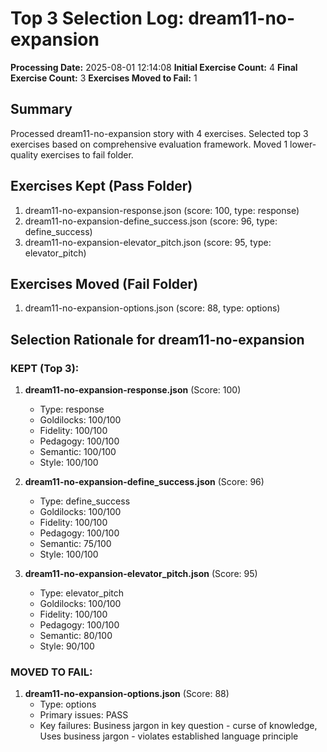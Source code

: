 # Top 3 Selection Log: dream11-no-expansion

**Processing Date:** 2025-08-01 12:14:08
**Initial Exercise Count:** 4
**Final Exercise Count:** 3
**Exercises Moved to Fail:** 1

## Summary

Processed dream11-no-expansion story with 4 exercises.
Selected top 3 exercises based on comprehensive evaluation framework.
Moved 1 lower-quality exercises to fail folder.

## Exercises Kept (Pass Folder)

1. dream11-no-expansion-response.json (score: 100, type: response)
2. dream11-no-expansion-define_success.json (score: 96, type: define_success)
3. dream11-no-expansion-elevator_pitch.json (score: 95, type: elevator_pitch)

## Exercises Moved (Fail Folder)

1. dream11-no-expansion-options.json (score: 88, type: options)

## Selection Rationale for dream11-no-expansion

### KEPT (Top 3):
1. **dream11-no-expansion-response.json** (Score: 100)
   - Type: response
   - Goldilocks: 100/100
   - Fidelity: 100/100
   - Pedagogy: 100/100
   - Semantic: 100/100
   - Style: 100/100

2. **dream11-no-expansion-define_success.json** (Score: 96)
   - Type: define_success
   - Goldilocks: 100/100
   - Fidelity: 100/100
   - Pedagogy: 100/100
   - Semantic: 75/100
   - Style: 100/100

3. **dream11-no-expansion-elevator_pitch.json** (Score: 95)
   - Type: elevator_pitch
   - Goldilocks: 100/100
   - Fidelity: 100/100
   - Pedagogy: 100/100
   - Semantic: 80/100
   - Style: 90/100

### MOVED TO FAIL:
1. **dream11-no-expansion-options.json** (Score: 88)
   - Type: options
   - Primary issues: PASS
   - Key failures: Business jargon in key question - curse of knowledge, Uses business jargon - violates established language principle

